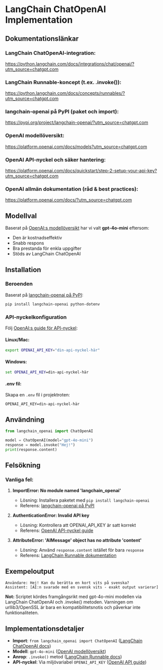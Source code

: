# LangChain ChatOpenAI Implementation

## Dokumentationslänkar

### LangChain ChatOpenAI-integration:
https://python.langchain.com/docs/integrations/chat/openai/?utm_source=chatgpt.com

### LangChain Runnable-koncept (t.ex. .invoke()):
https://python.langchain.com/docs/concepts/runnables/?utm_source=chatgpt.com

### langchain-openai på PyPI (paket och import):
https://pypi.org/project/langchain-openai/?utm_source=chatgpt.com

### OpenAI modellöversikt:
https://platform.openai.com/docs/models?utm_source=chatgpt.com

### OpenAI API-nyckel och säker hantering:
https://platform.openai.com/docs/quickstart/step-2-setup-your-api-key?utm_source=chatgpt.com

### OpenAI allmän dokumentation (råd & best practices):
https://platform.openai.com/docs/?utm_source=chatgpt.com

## Modellval

Baserat på [OpenAI:s modellöversikt](https://platform.openai.com/docs/models?utm_source=chatgpt.com) har vi valt **gpt-4o-mini** eftersom:
- Den är kostnadseffektiv
- Snabb respons
- Bra prestanda för enkla uppgifter
- Stöds av LangChain ChatOpenAI

## Installation

### Beroenden
Baserat på [langchain-openai på PyPI](https://pypi.org/project/langchain-openai/?utm_source=chatgpt.com):

```bash
pip install langchain-openai python-dotenv
```

### API-nyckelkonfiguration
Följ [OpenAI:s guide för API-nyckel](https://platform.openai.com/docs/quickstart/step-2-setup-your-api-key?utm_source=chatgpt.com):

#### Linux/Mac:
```bash
export OPENAI_API_KEY="din-api-nyckel-här"
```

#### Windows:
```cmd
set OPENAI_API_KEY=din-api-nyckel-här
```

#### .env fil:
Skapa en `.env` fil i projektroten:
```
OPENAI_API_KEY=din-api-nyckel-här
```

## Användning

```python
from langchain_openai import ChatOpenAI

model = ChatOpenAI(model="gpt-4o-mini")
response = model.invoke("Hej!")
print(response.content)
```

## Felsökning

### Vanliga fel:

1. **ImportError: No module named 'langchain_openai'**
   - Lösning: Installera paketet med `pip install langchain-openai`
   - Referens: [langchain-openai på PyPI](https://pypi.org/project/langchain-openai/?utm_source=chatgpt.com)

2. **AuthenticationError: Invalid API key**
   - Lösning: Kontrollera att OPENAI_API_KEY är satt korrekt
   - Referens: [OpenAI API-nyckel guide](https://platform.openai.com/docs/quickstart/step-2-setup-your-api-key?utm_source=chatgpt.com)

3. **AttributeError: 'AIMessage' object has no attribute 'content'**
   - Lösning: Använd `response.content` istället för bara `response`
   - Referens: [LangChain Runnable dokumentation](https://python.langchain.com/docs/concepts/runnables/?utm_source=chatgpt.com)

## Exempeloutput

```
Användare: Hej! Kan du berätta en kort vits på svenska?
Assistent: [AI:n svarade med en svensk vits - exakt output varierar]
```

**Not:** Scriptet kördes framgångsrikt med gpt-4o-mini modellen via LangChain ChatOpenAI och .invoke() metoden. Varningen om urllib3/OpenSSL är bara en kompatibilitetsnotis och påverkar inte funktionaliteten.

## Implementationsdetaljer

- **Import**: `from langchain_openai import ChatOpenAI` ([LangChain ChatOpenAI docs](https://python.langchain.com/docs/integrations/chat/openai/?utm_source=chatgpt.com))
- **Modell**: `gpt-4o-mini` ([OpenAI modellöversikt](https://platform.openai.com/docs/models?utm_source=chatgpt.com))
- **Anrop**: `.invoke()` metod ([LangChain Runnable docs](https://python.langchain.com/docs/concepts/runnables/?utm_source=chatgpt.com))
- **API-nyckel**: Via miljövariabel `OPENAI_API_KEY` ([OpenAI API guide](https://platform.openai.com/docs/quickstart/step-2-setup-your-api-key?utm_source=chatgpt.com))